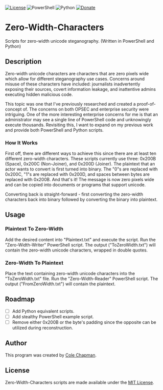 [![License](https://img.shields.io/badge/license-MIT-green.svg)](https://choosealicense.com/licenses/mit/)
![PowerShell](https://img.shields.io/badge/powershell-7-blue.svg)
![Python](https://img.shields.io/badge/python-v3.9-blue.svg)
[![Donate](https://img.shields.io/badge/donate-PayPal-yellow.svg)](https://www.paypal.com/cgi-bin/webscr?cmd=_donations&business=XH8R7VFJQE3YQ&currency_code=USD)

# Zero-Width-Characters
Scripts for zero-width unicode steganography. (Written in PowerShell and Python)

## Description
Zero-width unicode characters are characters that are zero pixels wide which allow for different steganography use cases.  Concerns around misuse of these characters have included: journalists inadvertently exposing their sources, covert information leakage, and inattentive admins executing hidden malicious code.

This topic was one that I've previously researched and created a proof-of-concept of.  The concerns on both OPSEC and enterprise security were intriguing.  One of the more interesting enterprise concerns for me is that an administrator may see a single line of PowerShell code and unknowingly execute thousands.  Revisiting this, I want to expand on my previous work and provide both PowerShell and Python scripts.

### How It Works
First off, there are different ways to achieve this since there are at least ten different zero-width characters.  These scripts currently use three: 0x200B (Space), 0x200C (Non-Joiner), and 0x200D (Joiner).  The plaintext that an actor wants to convert is first turned into binary.  The "0"s are replaced with 0x200C, "1"s are replaced with 0x200D, and spaces between bytes are replaced with 0x200B.  And that's it!  The message is now zero pixels wide and can be copied into documents or programs that support unicode.

Converting back is straight-forward - first converting the zero-width characters back into binary followed by converting the binary into plaintext.

## Usage
### Plaintext To Zero-Width
Add the desired content into "Plaintext.txt" and execute the script.  Run the "Zero-Width-Writer" PowerShell script.  The output ("ToZeroWidth.txt") will contain the zero-width unicode characters, wrapped in double quotes.

### Zero-Width To Plaintext
Place the text containing zero-width unicode characters into the "ToZeroWidth.txt" file.  Run the "Zero-Width-Reader" PowerShell script.  The output ("FromZeroWidth.txt") will contain the plaintext.

## Roadmap
- [ ] Add Python equivalent scripts.
- [ ] Add stealthy PowerShell example script.
- [ ] Remove either 0x200B or the byte's padding since the opposite can be utilized during reconstruction.

## Author
This program was created by [Cole Chapman](https://github.com/Endrem/).

## License
Zero-Width-Characters scripts are made available under the [MIT License](https://choosealicense.com/licenses/mit/).